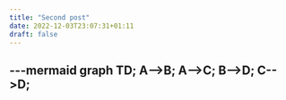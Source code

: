 ```yaml
---
title: "Second post"
date: 2022-12-03T23:07:31+01:11
draft: false
---
```


---mermaid
graph TD;
  A-->B;
  A-->C;
  B-->D;
  C-->D;
--- 
